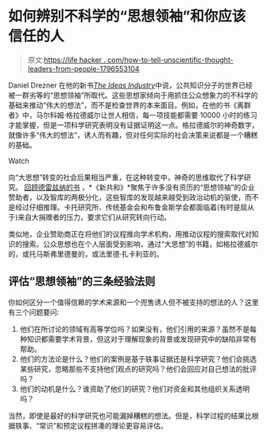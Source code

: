 # 如何辨别不科学的“思想领袖”和你应该信任的人

> 原文:[https://life hacker . com/how-to-tell-unscientific-thought-leaders-from-people-1796553104](https://lifehacker.com/how-to-tell-unscientific-thought-leaders-from-people-1796553104)

Daniel Drezner 在他的新书[*The Ideas Industry*](https://smile.amazon.com/Ideas-Industry-Pessimists-Transforming-Marketplace/dp/0190264608/?asc_campaign=InlineText&asc_refurl=https://lifehacker.com/how-to-tell-unscientific-thought-leaders-from-people-1796553104&asc_source=&tag=kinjalifehackerlink-20)中说，公共知识分子的世界已经被一群劣等的“思想领袖”所取代。这些思想家倾向于用抓住公众想象力的不科学的基础来推动“伟大的想法”，而不是检查世界的本来面目。例如，在他的书《离群者》中，马尔科姆·格拉德威尔让世人相信，每一项技能都需要 10000 小时的练习才能掌握，但是一项科学研究表明没有证据证明这一点。格拉德威尔的神奇数字，就像许多“伟大的想法”，诱人而有趣，但对任何实际的社会决策来说都是一个糟糕的基础。

Watch

向“大思想”转变的社会后果相当严重，在这种转变中，神奇的思维取代了科学研究。 [回顾德雷兹纳的书](https://newrepublic.com/article/143004/rise-thought-leader-how-superrich-funded-new-class-intellectual) ，*《新共和》*聚焦于许多没有资历的“思想领袖”的企业赞助者，以及智库的两极分化，这些智库的发现越来越受到政治动机的驱使，而不是经过仔细推理。卡托研究所、传统基金会和布鲁金斯学会都面临着(有时是屈从于)来自大捐赠者的压力，要求它们从研究转向行动。

类似地，企业赞助商正在将他们的议程推向学术机构，用推动议程的搜索取代对知识的搜索。公众思想也在个人层面受到影响，通过“大思想”的书籍，如格拉德威尔的，或托马斯弗里德曼的，或法里德·扎卡利亚的。

## 评估“思想领袖”的三条经验法则

你如何区分一个值得信赖的学术来源和一个兜售诱人但不被支持的想法的人？这里有三个问题要问:

1.  他们在所讨论的领域有高等学位吗？如果没有，他们引用的来源？虽然不是每种知识都需要学术背景，但这对于理解现象的背景或发现研究中的缺陷非常有帮助。
2.  他们的方法论是什么？他们的案例是基于轶事证据还是科学研究？他们会挑选某些研究，忽略那些不支持他们观点的研究吗？他们会回应对自己想法的批评吗？
3.  他们的动机是什么？谁资助了他们的研究？他们对资金和其他组织关系透明吗？

当然，即使是最好的科学研究也可能漏掉糟糕的想法。但是，科学过程的结果比根据轶事、“常识”和预定议程拼凑的理论更容易评估。